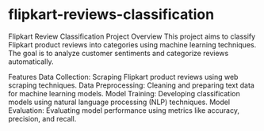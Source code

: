 # flipkart-reviews-classification
Flipkart Review Classification Project
Overview
This project aims to classify Flipkart product reviews into categories using machine learning techniques. The goal is to analyze customer sentiments and categorize reviews automatically.

Features
Data Collection: Scraping Flipkart product reviews using web scraping techniques.
Data Preprocessing: Cleaning and preparing text data for machine learning models.
Model Training: Developing classification models using natural language processing (NLP) techniques.
Model Evaluation: Evaluating model performance using metrics like accuracy, precision, and recall.
